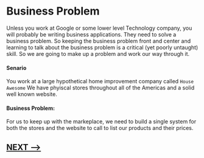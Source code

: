 # Business Problem

Unless you work at Google or some lower level Technology company, you will probably be writing business applications.  They need to solve a business problem.  So keeping the business problem front and center and learning to talk about the business problem is a critical (yet poorly untaught) skill.  So we are going to make up a problem and work our way through it. 

#### Senario
You work at a large hypothetical home improvement company called `House Awesome` We have phyiscal stores throughout all of the Americas and a solid well known website.  

#### Business Problem:
For us to keep up with the markeplace, we need to build a single system for both the stores and the website to call to list our products and their prices.


## [NEXT -->](03-architecture.md)